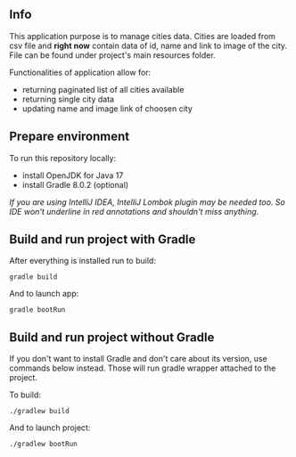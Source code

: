 ## Info
This application purpose is to manage cities data.
Cities are loaded from csv file and **right now** contain data of id, name and link to image of the city.
File can be found under project's main resources folder.

Functionalities of application allow for:
- returning paginated list of all cities available
- returning single city data
- updating name and image link of choosen city

## Prepare environment
To run this repository locally:
- install OpenJDK for Java 17
- install Gradle 8.0.2 (optional)

*If you are using IntelliJ IDEA, IntelliJ Lombok plugin may be needed too.
So IDE won't underline in red annotations and shouldn't miss anything.*

## Build and run project with Gradle
After everything is installed run to build:
```
gradle build
```
And to launch app:
```
gradle bootRun
```
## Build and run project without Gradle
If you don't want to install Gradle and don't care about its version, use commands below instead.
Those will run gradle wrapper attached to the project.

To build:
```
./gradlew build
```
And to launch project:
```
./gradlew bootRun
```
